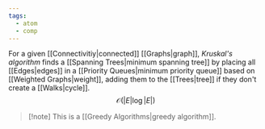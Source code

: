 ```yaml
---
tags:
  - atom
  - comp
---
```

For a given [[Connectivitiy|connected]] [[Graphs|graph]], *Kruskal's algorithm* finds a [[Spanning Trees|minimum spanning tree]] by placing all [[Edges|edges]] in a [[Priority Queues|minimum priority queue]] based on [[Weighted Graphs|weight]], adding them to the [[Trees|tree]] if they don't create a [[Walks|cycle]].
$$\mathcal{O}(\left| E \right| \log \left|  E \right|  )$$
> [!note] This is a [[Greedy Algorithms|greedy algorithm]].
